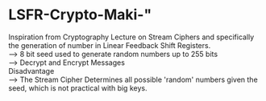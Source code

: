 # LSFR-Crypto-Maki-" 
Inspiration from Cryptography Lecture on Stream Ciphers and specifically the generation of number in Linear Feedback Shift Registers.  
--> 8 bit seed used to generate random numbers up to 255 bits    
--> Decrypt and Encrypt Messages    
Disadvantage  
--> The Stream Cipher Determines all possible 'random' numbers given the seed, which is not practical with big keys.  
